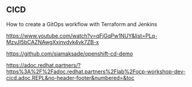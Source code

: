 ## CICD

How to create a GitOps workflow with Terraform and Jenkins

https://www.youtube.com/watch?v=qFjGqPw1NUY&list=PLq-MzvJI5bCAZNAwgXxinvdvk4vk7ZB-x

https://github.com/siamaksade/openshift-cd-demo

https://adoc.redhat.partners/?https%3A%2F%2Fadoc.redhat.partners%2Flab%2Focp-workshop-dev-cicd.adoc.REPL&no-header-footer&numbered=&toc
